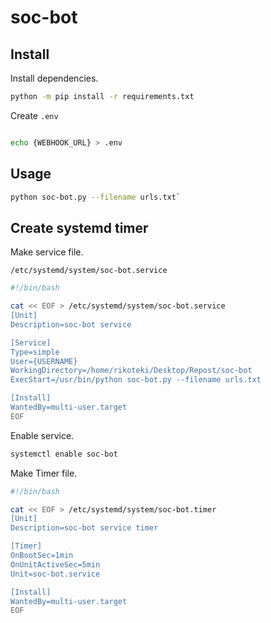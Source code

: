 # soc-bot

## Install

Install dependencies.

```bash
python -m pip install -r requirements.txt
```

Create `.env`

```bash

echo {WEBHOOK_URL} > .env
```


## Usage

```bash
python soc-bot.py --filename urls.txt`
```

## Create systemd timer

Make service file.

`/etc/systemd/system/soc-bot.service`

```bash
#!/bin/bash

cat << EOF > /etc/systemd/system/soc-bot.service
[Unit]
Description=soc-bot service

[Service]
Type=simple
User={USERNAME}
WorkingDirectory=/home/rikoteki/Desktop/Repost/soc-bot
ExecStart=/usr/bin/python soc-bot.py --filename urls.txt

[Install]
WantedBy=multi-user.target
EOF
```

Enable service.

```bash
systemctl enable soc-bot
```

Make Timer file.

```bash
#!/bin/bash

cat << EOF > /etc/systemd/system/soc-bot.timer
[Unit]
Description=soc-bot service timer

[Timer]
OnBootSec=1min
OnUnitActiveSec=5min
Unit=soc-bot.service

[Install]
WantedBy=multi-user.target
EOF

```
